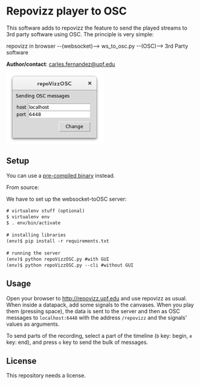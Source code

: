 Repovizz player to OSC
======================

This software adds to repovizz the feature to send the played streams to 3rd party
software using OSC. The principle is very simple:

repovizz in browser --(websocket)--> ws_to_osc.py --(OSC)--> 3rd Party software

**Author/contact**: carles.fernandez@upf.edu

![repoVizzOSC GUI](gui.png)

Setup
-----

You can use a [pre-compiled binary](https://github.com/chaosct/repovizzOSC/releases) instead.

From source:

We have to set up the websocket-toOSC server:

```
# virtualenv stuff (optional)
$ virtualenv env
$ . env/bin/activate

# installing libraries
(env)$ pip install -r requirements.txt

# running the server
(env)$ python repoVizzOSC.py #with GUI
(env)$ python repoVizzOSC.py --cli #without GUI
```


Usage
-----

Open your browser to http://repovizz.upf.edu and use repovizz as usual.
When inside a datapack, add some signals to the canvases. When you play them (pressing space),
the data is sent to the server and then as OSC messages to `localhost:6448` with the address `/repovizz`
and the signals' values as arguments.

To send parts of the recording, select a part of the timeline (`b` key: begin, `e` key: end),
and press `o` key to send the bulk of messages.

License
-------

This repository needs a license.
